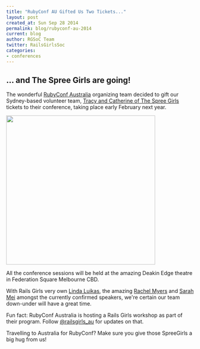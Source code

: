 ```yaml
---
title: "RubyConf AU Gifted Us Two Tickets..."
layout: post
created_at: Sun Sep 28 2014
permalink: blog/rubyconf-au-2014
current: blog
author: RGSoC Team
twitter: RailsGirlsSoc
categories:
- conferences
---
```

## ... and The Spree Girls are going!
The wonderful [RubyConf Australia](http://www.rubyconf.org.au/2015) organizing team decided to gift our Sydney-based volunteer team, [Tracy and Catherine of The Spree Girls](http://railsgirlssummerofcode.org/blog/spree-girls-downunder/) tickets to their conference, taking place early February next year.  

<img src="http://www.rubyconf.org.au/images/ruby_conf_logo.svg" align="center" width="400">

All the conference sessions will be held at the amazing Deakin Edge theatre
in Federation Square Melbourne CBD.

With Rails Girls very own [Linda Luikas](https://twitter.com/lindaliukas), the amazing [Rachel Myers](https://twitter.com/rachelmyers) and [Sarah Mei](https://twitter.com/sarahmei) amongst the currently confirmed speakers, we're certain our team down-under will have a great time.

Fun fact: RubyConf Australia is hosting a Rails Girls workshop as part of their program. Follow [@railsgirls_au](https://twitter.com/RailsGirls_AU) for updates on that.

Travelling to Australia for RubyConf? Make sure you give those SpreeGirls a big hug from us!

